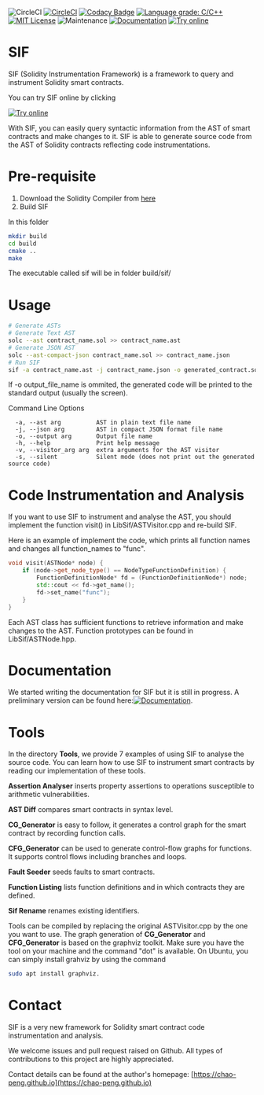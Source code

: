 ![CircleCI](https://img.shields.io/circleci/build/github/chao-peng/SIF/master?token=b3c677431ad059030f63a0b5a53599dc03f524fb)
[![CircleCI](https://circleci.com/gh/chao-peng/SIF.svg?style=svg)](https://circleci.com/gh/chao-peng/SIF)
[![Codacy Badge](https://api.codacy.com/project/badge/Grade/32646ea4bd9d4d54a743cba33acb33ec)](https://www.codacy.com/app/chao-peng/SIF?utm_source=github.com&amp;utm_medium=referral&amp;utm_content=chao-peng/SIF&amp;utm_campaign=Badge_Grade)
[![Language grade: C/C++](https://img.shields.io/lgtm/grade/cpp/g/chao-peng/SIF.svg?logo=lgtm&logoWidth=18)](https://lgtm.com/projects/g/chao-peng/SIF/context:cpp)
[![MIT License](https://img.shields.io/github/license/chao-peng/sif)](https://raw.githubusercontent.com/chao-peng/SIF/master/LICENSE)
![Maintenance](https://img.shields.io/maintenance/yes/2019)
[![Documentation](https://img.shields.io/badge/docs-doxygen-blue.svg)](https://chao-peng.github.io/sif/index.html)
[![Try online](https://img.shields.io/badge/try-online-blue.svg)](https://wandbox.org/permlink/PnaL6bO9zipKRuKu)


# SIF
SIF (Solidity Instrumentation Framework) is a framework to query and instrument Solidity smart contracts.

You can try SIF online by clicking

[![Try online](https://img.shields.io/badge/try-online-blue.svg)](https://wandbox.org/permlink/PnaL6bO9zipKRuKu)

With SIF, you can easily query syntactic information from the AST of smart contracts and make changes to it. SIF is able to generate source code from the AST of Solidity contracts reflecting code instrumentations.

# Pre-requisite

1. Download the Solidity Compiler from [here](https://github.com/ethereum/solidity/releases/tag/v0.4.25)
2. Build SIF

In this folder
```bash
mkdir build
cd build
cmake ..
make
```

The executable called sif will be in folder build/sif/

# Usage

```bash
# Generate ASTs 
# Generate Text AST
solc --ast contract_name.sol >> contract_name.ast
# Generate JSON AST
solc --ast-compact-json contract_name.sol >> contract_name.json
# Run SIF
sif -a contract_name.ast -j contract_name.json -o generated_contract.sol
```

If -o output_file_name is ommited, the generated code will be printed to the standard output (usually the screen).

Command Line Options

```
  -a, --ast arg          AST in plain text file name
  -j, --json arg         AST in compact JSON format file name
  -o, --output arg       Output file name
  -h, --help             Print help message
  -v, --visitor_arg arg  extra arguments for the AST visitor
  -s, --silent           Silent mode (does not print out the generated source code)
```

# Code Instrumentation and Analysis

If you want to use SIF to instrument and analyse the AST, you should implement the function visit() in LibSif/ASTVisitor.cpp and re-build SIF.

Here is an example of implement the code, which prints all function names and changes all function_names to "func".

```c++
void visit(ASTNode* node) {
    if (node->get_node_type() == NodeTypeFunctionDefinition) {
        FunctionDefinitionNode* fd = (FunctionDefinitionNode*) node;
        std::cout << fd->get_name();
        fd->set_name("func");
    }
}
```

Each AST class has sufficient functions to retrieve information and make changes to the AST. Function prototypes can be found in LibSif/ASTNode.hpp.

# Documentation

We started writing the documentation for SIF but it is still in progress. A preliminary version can be found here:[![Documentation](https://img.shields.io/badge/docs-doxygen-blue.svg)](https://chao-peng.github.io/sif/index.html).


# Tools

In the directory **Tools**, we provide 7 examples of using SIF to analyse the source code. You can learn how to use SIF to instrument smart contracts by reading our implementation of these tools.

**Assertion Analyser** inserts property assertions to operations susceptible to arithmetic vulnerabilities.

**AST Diff** compares smart contracts in syntax level.

**CG_Generator** is easy to follow, it generates a control graph for the smart contract by recording function calls.

**CFG_Generator** can be used to generate control-flow graphs for functions. It supports control flows including branches and loops.

**Fault Seeder** seeds faults to smart contracts.

**Function Listing** lists function definitions and in which contracts they are defined.

**Sif Rename** renames existing identifiers.

Tools can be compiled by replacing the original ASTVisitor.cpp by the one you want to use. The graph generation of **CG_Generator** and **CFG_Generator** is based on the graphviz toolkit. Make sure you have the tool on your machine and the command "dot" is available. On Ubuntu, you can simply install grahviz by using the command
```bash
sudo apt install graphviz.
```

# Contact 

SIF is a very new framework for Solidity smart contract code instrumentation and analysis. 

We welcome issues and pull request raised on Github. All types of contributions to this project are highly appreciated.

Contact details can be found at the author's homepage: [https://chao-peng.github.io](https://chao-peng.github.io)
